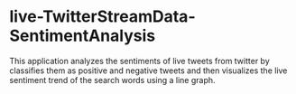 # live-TwitterStreamData-SentimentAnalysis
This application analyzes the sentiments of live tweets from twitter by classifies them as positive and negative tweets and then visualizes the live sentiment trend of the search words using a line graph.
